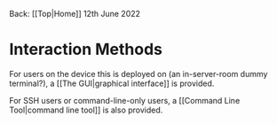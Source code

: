 Back: [[Top|Home]]
12th June 2022

# Interaction Methods

For users on the device this is deployed on (an in-server-room dummy terminal?), a [[The GUI|graphical interface]] is provided.

For SSH users or command-line-only users, a [[Command Line Tool|command line tool]] is also provided.